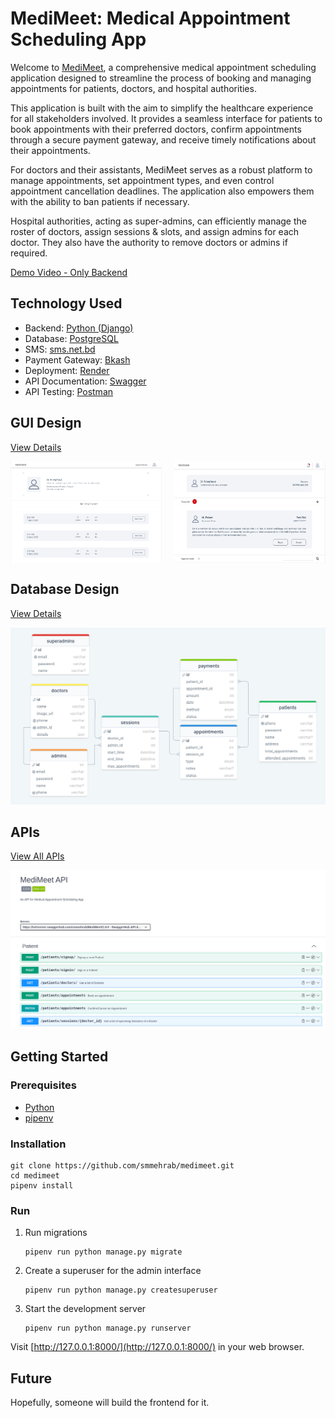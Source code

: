 # MediMeet: Medical Appointment Scheduling App

Welcome to [MediMeet](https://github.com/smmehrab/medimeet), a comprehensive medical appointment scheduling application designed to streamline the process of booking and managing appointments for patients, doctors, and hospital authorities.

This application is built with the aim to simplify the healthcare experience for all stakeholders involved. It provides a seamless interface for patients to book appointments with their preferred doctors, confirm appointments through a secure payment gateway, and receive timely notifications about their appointments.

For doctors and their assistants, MediMeet serves as a robust platform to manage appointments, set appointment types, and even control appointment cancellation deadlines. The application also empowers them with the ability to ban patients if necessary.

Hospital authorities, acting as super-admins, can efficiently manage the roster of doctors, assign sessions & slots, and assign admins for each doctor. They also have the authority to remove doctors or admins if required.

[Demo Video - Only Backend](https://youtu.be/4IV55TxrzOQ?feature=shared)

## Technology Used

* Backend: [Python (Django)](https://www.djangoproject.com/)
* Database: [PostgreSQL](https://www.postgresql.org/)
* SMS: [sms.net.bd](https://www.sms.net.bd/api)
* Payment Gateway: [Bkash](https://developer.bka.sh/docs)
* Deployment: [Render](https://render.com/)
* API Documentation: [Swagger](https://swagger.io/)
* API Testing: [Postman](https://www.postman.com/)

## GUI Design

[View Details](https://www.figma.com/file/PHXYYmE8i1wVXCV62KWAqP/MediMeet?node-id=0%3A1&t=1ePotSYSopnCsaTA-1)

<div style="display: flex; justify-content: space-between;">
  <img src="images/gui1.png" alt="GUI 1" width="48%">
  <img src="images/gui2.png" alt="GUI 2" width="48%">
</div>

## Database Design

[View Details](https://drawsql.app/teams/smmehrab/diagrams/medimeet-database)

<img src="images/database.png" alt="Database Design">

## APIs

[View All APIs](https://app.swaggerhub.com/apis/smmehrab/MediMeet/1.0.0)

<img src="images/api.png" alt="API Design">

## Getting Started

### Prerequisites

- [Python](https://www.python.org/)
- [pipenv](https://pipenv.pypa.io/)

### Installation

```
git clone https://github.com/smmehrab/medimeet.git
cd medimeet
pipenv install
```

### Run

1. Run migrations
   ```
   pipenv run python manage.py migrate
   ```
2. Create a superuser for the admin interface
   ```
   pipenv run python manage.py createsuperuser
   ```
3. Start the development server
   ```
   pipenv run python manage.py runserver
   ```

Visit [http://127.0.0.1:8000/](http://127.0.0.1:8000/) in your web browser.

## Future

Hopefully, someone will build the frontend for it.
